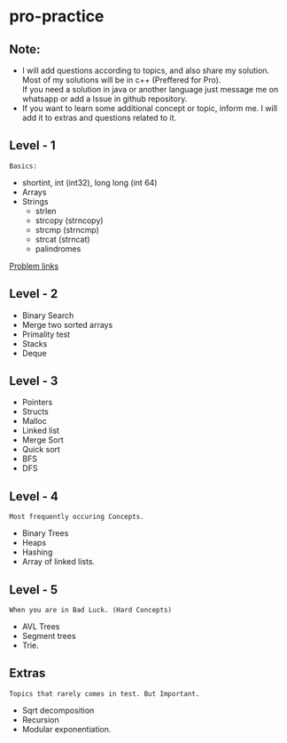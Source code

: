 # pro-practice

## Note:
* I will add questions according to topics, and also share my solution. Most of my solutions will be in c++ (Preffered for Pro).  <br> If you need a solution in java or another language just message me on whatsapp or add a Issue in github repository.
* If you want to learn some additional concept or topic, inform me. I will add it to extras and questions related to it.

## Level - 1 
```
Basics:
```
* shortint, int (int32), long long (int 64) 
* Arrays
* Strings
    * strlen
    * strcopy (strncopy)
    * strcmp (strncmp)
    * strcat (strncat)
    * palindromes


[Problem links](Level_1.md)

## Level - 2
* Binary Search 
* Merge two sorted arrays
* Primality test
* Stacks
* Deque

## Level - 3
* Pointers
* Structs
* Malloc
* Linked list
* Merge Sort
* Quick sort
* BFS
* DFS

## Level - 4
```
Most frequently occuring Concepts.
```
* Binary Trees
* Heaps
* Hashing
* Array of linked lists.

## Level - 5
```
When you are in Bad Luck. (Hard Concepts)
```
* AVL Trees
* Segment trees
* Trie.

## Extras
```
Topics that rarely comes in test. But Important.
```
* Sqrt decomposition
* Recursion
* Modular exponentiation.